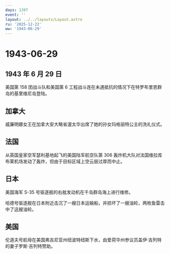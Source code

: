 ```yaml
---
days: 1397
event: ''
layout: ../../layouts/Layout.astro
ru: '2025-12-22'
ww: '1943-06-29'
---
```


# 1943-06-29

## 1943 年 6 月 29 日

美国第 158 团战斗队和美国第 6
工程战斗连在未遇抵抗的情况下在特罗布里恩群岛的基里维尼岛登陆。

## 加拿大

威廉明娜女王在加拿大安大略省渥太华出席了她的孙女玛格丽特公主的洗礼仪式。

## 法国

从英国皇家空军瑟利基地起飞的美国陆军航空队第 306
轰炸机大队对法国维拉库布莱机场发动了轰炸，但由于目标区域上空云层过厚而中止。

## 日本

美国海军 S-35 号驱逐舰的右舷发动机在千岛群岛海上进行维修。

哈德号驱逐舰在日本附近击沉了一艘日本运输船，并损坏了一艘油轮，两枚鱼雷击中了这艘油轮。

## 美国

伦道夫号航母在美国弗吉尼亚州纽波特纽斯下水，由爱荷华州参议员盖伊·吉列特的妻子罗斯·吉列特赞助。